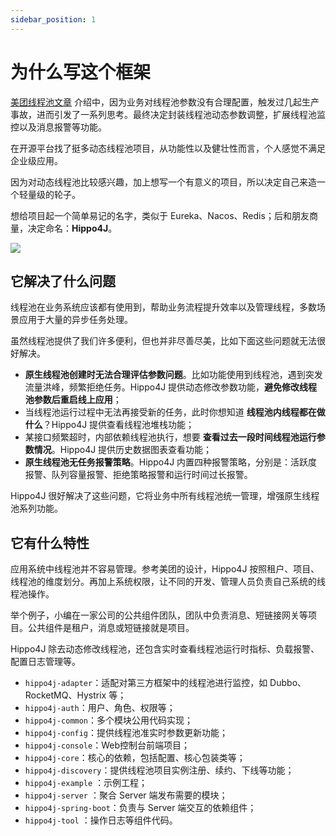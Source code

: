 ```yaml
---
sidebar_position: 1
---
```


# 为什么写这个框架

[美团线程池文章](https://tech.meituan.com/2020/04/02/java-pooling-pratice-in-meituan.html "美团线程池文章") 介绍中，因为业务对线程池参数没有合理配置，触发过几起生产事故，进而引发了一系列思考。最终决定封装线程池动态参数调整，扩展线程池监控以及消息报警等功能。

在开源平台找了挺多动态线程池项目，从功能性以及健壮性而言，个人感觉不满足企业级应用。

因为对动态线程池比较感兴趣，加上想写一个有意义的项目，所以决定自己来造一个轻量级的轮子。

想给项目起一个简单易记的名字，类似于 Eureka、Nacos、Redis；后和朋友商量，决定命名：**Hippo4J**。

![](https://images-machen.oss-cn-beijing.aliyuncs.com/动态线程池功能架构-1.jpg)

## 它解决了什么问题

线程池在业务系统应该都有使用到，帮助业务流程提升效率以及管理线程，多数场景应用于大量的异步任务处理。

虽然线程池提供了我们许多便利，但也并非尽善尽美，比如下面这些问题就无法很好解决。

- **原生线程池创建时无法合理评估参数问题**。比如功能使用到线程池，遇到突发流量洪峰，频繁拒绝任务。Hippo4J 提供动态修改参数功能，**避免修改线程池参数后重启线上应用**；
- 当线程池运行过程中无法再接受新的任务，此时你想知道 **线程池内线程都在做什么**？Hippo4J 提供查看线程池堆栈功能；
- 某接口频繁超时，内部依赖线程池执行，想要 **查看过去一段时间线程池运行参数情况**。Hippo4J 提供历史数据图表查看功能；
- **原生线程池无任务报警策略**。Hippo4J 内置四种报警策略，分别是：活跃度报警、队列容量报警、拒绝策略报警和运行时间过长报警。

Hippo4J 很好解决了这些问题，它将业务中所有线程池统一管理，增强原生线程池系列功能。

## 它有什么特性

应用系统中线程池并不容易管理。参考美团的设计，Hippo4J 按照租户、项目、线程池的维度划分。再加上系统权限，让不同的开发、管理人员负责自己系统的线程池操作。

举个例子，小编在一家公司的公共组件团队，团队中负责消息、短链接网关等项目。公共组件是租户，消息或短链接就是项目。

Hippo4J 除去动态修改线程池，还包含实时查看线程池运行时指标、负载报警、配置日志管理等。

- `hippo4j-adapter`：适配对第三方框架中的线程池进行监控，如 Dubbo、RocketMQ、Hystrix 等；
- `hippo4j-auth`：用户、角色、权限等；
- `hippo4j-common`：多个模块公用代码实现；
- `hippo4j-config`：提供线程池准实时参数更新功能；
- `hippo4j-console`：Web控制台前端项目；
- `hippo4j-core`：核心的依赖，包括配置、核心包装类等；
- `hippo4j-discovery`：提供线程池项目实例注册、续约、下线等功能；
- `hippo4j-example` ：示例工程；
- `hippo4j-server` ：聚合 Server 端发布需要的模块；
- `hippo4j-spring-boot`：负责与 Server 端交互的依赖组件；
- `hippo4j-tool` ：操作日志等组件代码。
